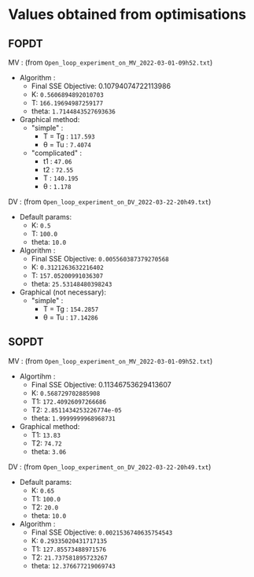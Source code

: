 # Values obtained from optimisations

## FOPDT

MV : (from ```Open_loop_experiment_on_MV_2022-03-01-09h52.txt```)

* Algorithm :
  * Final SSE Objective: 0.10794074722113986  
  * K: ```0.5606894892010703```  
  * T: ```166.19694987259177```  
  * theta: ```1.7144843527693636```  
* Graphical method:
  * "simple" :
    * T = Tg : ```117.593```
    * θ = Tu : ```7.4074```
  * "complicated" :
    * t1 : ```47.06```
    * t2 : ```72.55```
    * T : ```140.195```
    * θ : ```1.178```
    
DV : (from ```Open_loop_experiment_on_DV_2022-03-22-20h49.txt```)

* Default params:
  * K: ```0.5```  
  * T: ```100.0```  
  * theta: ```10.0```
* Algorithm :
  * Final SSE Objective: ```0.005560387379270568```
  * K: ```0.3121263632216402```
  * T: ```157.05200991036307```
  * theta: ```25.53148480398243```
* Graphical (not necessary):
  * "simple" :
    * T = Tg : ```154.2857```
    * θ = Tu : ```17.14286```
    
## SOPDT

MV : (from ```Open_loop_experiment_on_MV_2022-03-01-09h52.txt```)

* Algortihm :
  * Final SSE Objective: 0.11346753629413607  
  * K: ```0.568729702885908```  
  * T1: ```172.40926097266686```  
  * T2: ```2.8511434253226774e-05```  
  * theta: ```1.9999999968968731``` 
* Graphical method: 
  * T1: ```13.83```  
  * T2: ```74.72```  
  * theta: ```3.06``` 

DV : (from ```Open_loop_experiment_on_DV_2022-03-22-20h49.txt```)
* Default params:
  * K: ```0.65```  
  * T1: ```100.0```  
  * T2: ```20.0```
  * theta: ```10.0```
* Algorithm :
  * Final SSE Objective: ```0.0021536740635754543```
  * K: ```0.29335020431717135```
  * T1: ```127.85573488971576```
  * T2: ```21.737581895723267```
  * theta: ```12.376677219069743```
